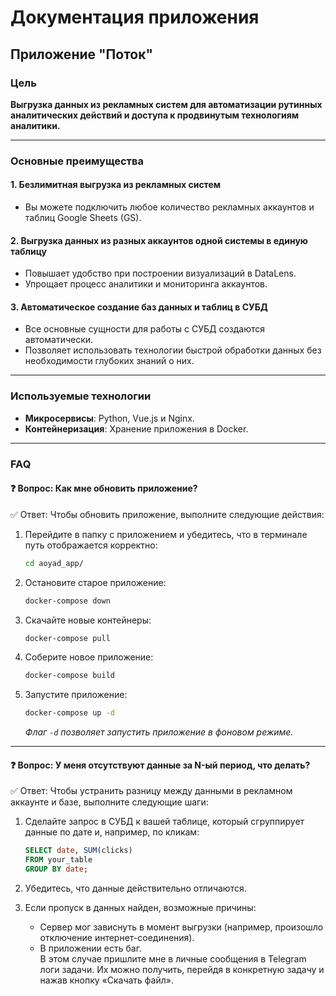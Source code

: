 # Документация приложения

## Приложение "Поток"

### Цель
**Выгрузка данных из рекламных систем для автоматизации рутинных аналитических действий и доступа к продвинутым технологиям аналитики.**

---

### Основные преимущества

#### 1. **Безлимитная выгрузка из рекламных систем**
- Вы можете подключить любое количество рекламных аккаунтов и таблиц Google Sheets (GS).

#### 2. **Выгрузка данных из разных аккаунтов одной системы в единую таблицу**
- Повышает удобство при построении визуализаций в DataLens.
- Упрощает процесс аналитики и мониторинга аккаунтов.

#### 3. **Автоматическое создание баз данных и таблиц в СУБД**
- Все основные сущности для работы с СУБД создаются автоматически.
- Позволяет использовать технологии быстрой обработки данных без необходимости глубоких знаний о них.

---

### Используемые технологии
- **Микросервисы**: Python, Vue.js и Nginx.
- **Контейнеризация**: Хранение приложения в Docker.

---

### FAQ

#### ❓ Вопрос: **Как мне обновить приложение?**

✅ Ответ: Чтобы обновить приложение, выполните следующие действия:

1. Перейдите в папку с приложением и убедитесь, что в терминале путь отображается корректно:
    ```bash
    cd aoyad_app/
    ```
2. Остановите старое приложение:
    ```bash
    docker-compose down
    ```
3. Скачайте новые контейнеры:
    ```bash
    docker-compose pull
    ```
4. Соберите новое приложение:
    ```bash
    docker-compose build
    ```
5. Запустите приложение:
    ```bash
    docker-compose up -d
    ```
    *Флаг `-d` позволяет запустить приложение в фоновом режиме.*

---

#### ❓ Вопрос: **У меня отсутствуют данные за N-ый период, что делать?**

✅ Ответ: Чтобы устранить разницу между данными в рекламном аккаунте и базе, выполните следующие шаги:

1. Сделайте запрос в СУБД к вашей таблице, который сгруппирует данные по дате и, например, по кликам:
    ```sql
    SELECT date, SUM(clicks)
    FROM your_table
    GROUP BY date;
    ```
2. Убедитесь, что данные действительно отличаются.

3. Если пропуск в данных найден, возможные причины:
    - Сервер мог зависнуть в момент выгрузки (например, произошло отключение интернет-соединения).
    - В приложении есть баг.  
      В этом случае пришлите мне в личные сообщения в Telegram логи задачи. Их можно получить, перейдя в конкретную задачу и нажав кнопку «Скачать файл».
